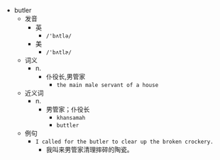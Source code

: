 - butler
  - 发音
    - 英
      - `/'bʌtlə/`
    - 美
      - `/'bʌtlɚ/`
  - 词义
    - n.
      - 仆役长,男管家
        - `the main male servant of a house`
  - 近义词
    - n.
      - 男管家；仆役长
        - `khansamah`
        - `buttler`
  - 例句
    - `I called for the butler to clear up the broken crockery.`
      - 我叫来男管家清理摔碎的陶瓷。

